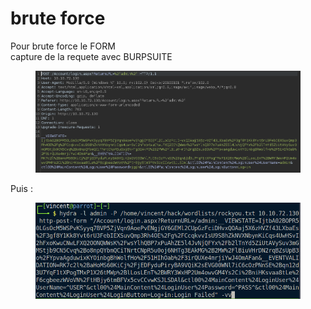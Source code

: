 # brute force

Pour brute force le FORM\
capture de la requete avec BURPSUITE

<div align="left" data-full-width="true">

<figure><img src="../.gitbook/assets/image (31).png" alt=""><figcaption></figcaption></figure>

</div>

Puis :

<figure><img src="../.gitbook/assets/image (1) (1).png" alt=""><figcaption></figcaption></figure>

